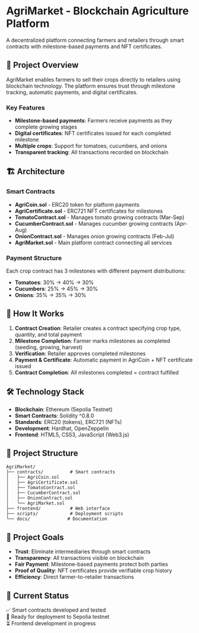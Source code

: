 # AgriMarket - Blockchain Agriculture Platform

A decentralized platform connecting farmers and retailers through smart contracts with milestone-based payments and NFT certificates.

## 🌱 Project Overview

AgriMarket enables farmers to sell their crops directly to retailers using blockchain technology. The platform ensures trust through milestone tracking, automatic payments, and digital certificates.

### Key Features
- **Milestone-based payments**: Farmers receive payments as they complete growing stages
- **Digital certificates**: NFT certificates issued for each completed milestone
- **Multiple crops**: Support for tomatoes, cucumbers, and onions
- **Transparent tracking**: All transactions recorded on blockchain

## 🏗️ Architecture

### Smart Contracts
- **AgriCoin.sol** - ERC20 token for platform payments
- **AgriCertificate.sol** - ERC721 NFT certificates for milestones
- **TomatoContract.sol** - Manages tomato growing contracts (Mar-Sep)
- **CucumberContract.sol** - Manages cucumber growing contracts (Apr-Aug)
- **OnionContract.sol** - Manages onion growing contracts (Feb-Jul)
- **AgriMarket.sol** - Main platform contract connecting all services

### Payment Structure
Each crop contract has 3 milestones with different payment distributions:
- **Tomatoes**: 30% → 40% → 30%
- **Cucumbers**: 25% → 45% → 30%
- **Onions**: 35% → 35% → 30%

## 🔄 How It Works

1. **Contract Creation**: Retailer creates a contract specifying crop type, quantity, and total payment
2. **Milestone Completion**: Farmer marks milestones as completed (seeding, growing, harvest)
3. **Verification**: Retailer approves completed milestones
4. **Payment & Certificate**: Automatic payment in AgriCoin + NFT certificate issued
5. **Contract Completion**: All milestones completed = contract fulfilled

## 🛠️ Technology Stack

- **Blockchain**: Ethereum (Sepolia Testnet)
- **Smart Contracts**: Solidity ^0.8.0
- **Standards**: ERC20 (tokens), ERC721 (NFTs)
- **Development**: Hardhat, OpenZeppelin
- **Frontend**: HTML5, CSS3, JavaScript (Web3.js)

## 📁 Project Structure

```
AgriMarket/
├── contracts/          # Smart contracts
│   ├── AgriCoin.sol
│   ├── AgriCertificate.sol
│   ├── TomatoContract.sol
│   ├── CucumberContract.sol
│   ├── OnionContract.sol
│   └── AgriMarket.sol
├── frontend/           # Web interface
├── scripts/            # Deployment scripts
└── docs/              # Documentation
```

## 🎯 Project Goals

- **Trust**: Eliminate intermediaries through smart contracts
- **Transparency**: All transactions visible on blockchain
- **Fair Payment**: Milestone-based payments protect both parties
- **Proof of Quality**: NFT certificates provide verifiable crop history
- **Efficiency**: Direct farmer-to-retailer transactions

## 🚀 Current Status

✅ Smart contracts developed and tested  
🔄 Ready for deployment to Sepolia testnet  
⏳ Frontend development in progress
